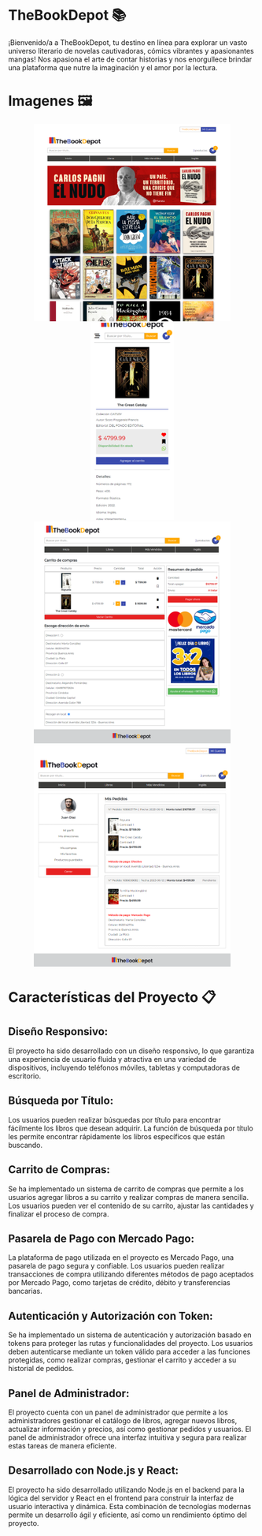 
# TheBookDepot 📚

¡Bienvenido/a a TheBookDepot, tu destino en línea para explorar un vasto universo literario de novelas cautivadoras, cómics vibrantes y apasionantes mangas! Nos apasiona el arte de contar historias y nos enorgullece brindar una plataforma que nutre la imaginación y el amor por la lectura.

# Imagenes 🖼️

<div align="center">
  <img src="./frontend/public/img/readme/Home.png" width="400" height="400" alt="Home">
  <img src="./frontend/public/img/readme/detalle.png" width="170" height="400" alt="Detalle" style="object-fit: cover;">
</div>
<div align="center">
  <img src="./frontend/public/img/readme/carrito.png" width="400" height="450" alt="Carrito">
  <img src="./frontend/public/img/readme/Screenshot_1.png" width="400" height="450" alt="Screenshot 1">
</div>

# Características del Proyecto 📋

## Diseño Responsivo:
El proyecto ha sido desarrollado con un diseño responsivo, lo que garantiza una experiencia de usuario fluida y atractiva en una variedad de dispositivos, incluyendo teléfonos móviles, tabletas y computadoras de escritorio.

## Búsqueda por Título:
Los usuarios pueden realizar búsquedas por título para encontrar fácilmente los libros que desean adquirir. La función de búsqueda por título les permite encontrar rápidamente los libros específicos que están buscando.

## Carrito de Compras:
Se ha implementado un sistema de carrito de compras que permite a los usuarios agregar libros a su carrito y realizar compras de manera sencilla. Los usuarios pueden ver el contenido de su carrito, ajustar las cantidades y finalizar el proceso de compra.

## Pasarela de Pago con Mercado Pago:
La plataforma de pago utilizada en el proyecto es Mercado Pago, una pasarela de pago segura y confiable. Los usuarios pueden realizar transacciones de compra utilizando diferentes métodos de pago aceptados por Mercado Pago, como tarjetas de crédito, débito y transferencias bancarias.

## Autenticación y Autorización con Token:
Se ha implementado un sistema de autenticación y autorización basado en tokens para proteger las rutas y funcionalidades del proyecto. Los usuarios deben autenticarse mediante un token válido para acceder a las funciones protegidas, como realizar compras, gestionar el carrito y acceder a su historial de pedidos.

## Panel de Administrador:
El proyecto cuenta con un panel de administrador que permite a los administradores gestionar el catálogo de libros, agregar nuevos libros, actualizar información y precios, así como gestionar pedidos y usuarios. El panel de administrador ofrece una interfaz intuitiva y segura para realizar estas tareas de manera eficiente.

## Desarrollado con Node.js y React:
El proyecto ha sido desarrollado utilizando Node.js en el backend para la lógica del servidor y React en el frontend para construir la interfaz de usuario interactiva y dinámica. Esta combinación de tecnologías modernas permite un desarrollo ágil y eficiente, así como un rendimiento óptimo del proyecto.